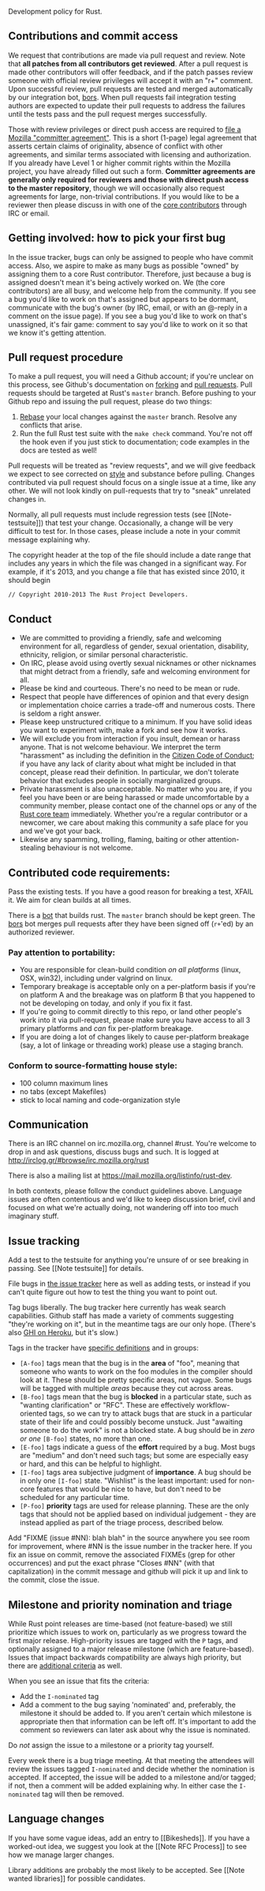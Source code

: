 Development policy for Rust.

## Contributions and commit access

We request that contributions are made via pull request and review. Note that **all patches from all contributors get reviewed**. After a pull request is made other contributors will offer feedback, and if the patch passes review someone with official review privileges will accept it with an "r+" comment. Upon successful review, pull requests are tested and merged automatically by our integration bot, [bors](http://buildbot.rust-lang.org/bors/bors.html). When pull requests fail integration testing authors are expected to update their pull requests to address the failures until the tests pass and the pull request merges successfully.

Those with review privileges or direct push access are required to [file a Mozilla "committer agreement"](https://www.mozilla.org/hacking/notification/). This is a short (1-page) legal agreement that asserts certain claims of originality, absence of conflict with other agreements, and similar terms associated with licensing and authorization. If you already have Level 1 or higher commit rights within the Mozilla project, you have already filled out such a form. **Committer agreements are generally only required for reviewers and those with direct push access to the master repository**, though we will occasionally also request agreements for large, non-trivial contributions. If you would like to be a reviewer then please discuss in with one of the [core contributors](Note-core-team) through IRC or email.

## Getting involved: how to pick your first bug

In the issue tracker, bugs can only be assigned to people who have commit access. Also, we aspire to make as many bugs as possible "owned" by assigning them to a core Rust contributor. Therefore, just because a bug is assigned doesn't mean it's being actively worked on. We (the core contributors) are all busy, and welcome help from the community. If you see a bug you'd like to work on that's assigned but appears to be dormant, communicate with the bug's owner (by IRC, email, or with an @-reply in a comment on the issue page). If you see a bug you'd like to work on that's unassigned, it's fair game: comment to say you'd like to work on it so that we know it's getting attention.

## Pull request procedure

To make a pull request, you will need a Github account; if you're unclear on this process, see Github's documentation on [forking](https://help.github.com/articles/fork-a-repo) and [pull requests](https://help.github.com/articles/using-pull-requests). Pull requests should be targeted at Rust's `master` branch. Before pushing to your Github repo and issuing the pull request, please do two things:

1. [Rebase](http://git-scm.com/book/en/Git-Branching-Rebasing) your local changes against the `master` branch. Resolve any conflicts that arise.
2. Run the full Rust test suite with the `make check` command. You're not off the hook even if you just stick to documentation; code examples in the docs are tested as well!

Pull requests will be treated as "review requests", and we will give feedback we expect to see corrected on [style](https://github.com/mozilla/rust/wiki/Note-style-guide) and substance before pulling. Changes contributed via pull request should focus on a single issue at a time, like any other. We will not look kindly on pull-requests that try to "sneak" unrelated changes in.

Normally, all pull requests must include regression tests (see [[Note-testsuite]]) that test your change. Occasionally, a change will be very difficult to test for. In those cases, please include a note in your commit message explaining why.

The copyright header at the top of the file should include a date range that includes any years in which the file was changed in a significant way. For example, if it's 2013, and you change a file that has existed since 2010, it should begin

```
// Copyright 2010-2013 The Rust Project Developers.
```

## Conduct
* We are committed to providing a friendly, safe and welcoming environment for all, regardless of gender, sexual orientation, disability, ethnicity, religion, or similar personal characteristic.
* On IRC, please avoid using overtly sexual nicknames or other nicknames that might detract from a friendly, safe and welcoming environment for all.
* Please be kind and courteous. There's no need to be mean or rude.
* Respect that people have differences of opinion and that every design or implementation choice carries a trade-off and numerous costs. There is seldom a right answer.
* Please keep unstructured critique to a minimum. If you have solid ideas you want to experiment with, make a fork and see how it works.
* We will exclude you from interaction if you insult, demean or harass anyone. That is not welcome behaviour. We interpret the term "harassment" as including the definition in the <a href="http://citizencodeofconduct.org/">Citizen Code of Conduct</a>; if you have any lack of clarity about what might be included in that concept, please read their definition. In particular, we don't tolerate behavior that excludes people in socially marginalized groups.
* Private harassment is also unacceptable. No matter who you are, if you feel you have been or are being harassed or made uncomfortable by a community member, please contact one of the channel ops or any of the [Rust core team](Note-core-team) immediately. Whether you're a regular  contributor or a newcomer, we care about making this community a safe place for you and we've got your back.
* Likewise any spamming, trolling, flaming, baiting or other attention-stealing behaviour is not welcome. 

## Contributed code requirements:

Pass the existing tests. If you have a good reason for breaking a test, XFAIL it. We aim for clean builds at all times.

There is a [bot](http://buildbot.rust-lang.org/) that builds rust. The `master` branch should be kept green. The [bors](http://buildbot.rust-lang.org/bors/bors.html) bot merges pull requests after they have been signed off (`r+`'ed) by an authorized reviewer.

### Pay attention to portability:
* You are responsible for clean-build condition _on all platforms_ (linux, OSX, win32), including under valgrind on linux. 
* Temporary breakage is acceptable only on a per-platform basis if you're on platform A and the breakage was on platform B that you happened to not be developing on today, and only if you fix it fast.
* If you're going to commit directly to this repo, or land other people's work into it via pull-request, please make sure you have access to all 3 primary platforms and _can_ fix per-platform breakage.
* If you are doing a lot of changes likely to cause per-platform breakage (say, a lot of linkage or threading work) please use a staging branch.

### Conform to source-formatting house style:
* 100 column maximum lines
* no tabs (except Makefiles)
* stick to local naming and code-organization style

## Communication

There is an IRC channel on irc.mozilla.org, channel #rust. You're welcome to drop in and ask questions, discuss bugs and such. It is logged at <a href="http://irclog.gr/#browse/irc.mozilla.org/rust">http://irclog.gr/#browse/irc.mozilla.org/rust</a>

There is also a mailing list at <a href="https://mail.mozilla.org/listinfo/rust-dev">https://mail.mozilla.org/listinfo/rust-dev</a>.

In both contexts, please follow the conduct guidelines above. Language issues are often contentious and we'd like to keep discussion brief, civil and focused on what we're actually doing, not wandering off into too much imaginary stuff.

## Issue tracking

Add a test to the testsuite for anything you're unsure of or see breaking in passing. See [[Note testsuite]] for details.

File bugs in <a href="https://github.com/mozilla/rust/issues">the issue tracker</a> here as well as adding tests, or instead if you can't quite figure out how to test the thing you want to point out.

Tag bugs liberally. The bug tracker here currently has weak search capabilities. Github staff has made a variety of comments suggesting "they're working on it", but in the meantime tags are our only hope. (There's also <a href="http://githubissues.heroku.com/#mozilla/rust">GHI on Heroku</a>, but it's slow.)

Tags in the tracker have [specific definitions](Note-tag-label-names-and-definitions) and in groups:

  - `[A-foo]` tags mean that the bug is in the **area** of "foo", meaning that someone who wants to work on the foo modules in the compiler should look at it. These should be pretty specific areas, not vague. Some bugs will be tagged with multiple _areas_ because they cut across areas.
  - `[B-foo]` tags mean that the bug is **blocked** in a particular state, such as "wanting clarification" or "RFC". These are effectively workflow-oriented tags, so we can try to attack bugs that are stuck in a particular state of their life and could possibly become unstuck. Just "awaiting someone to do the work" is not a blocked state. A bug should be in _zero or one_ `[B-foo]` states, no more than one.
  - `[E-foo]` tags indicate a guess of the **effort** required by a bug. Most bugs are "medium" and don't need such tags; but some are especially easy or hard, and this can be helpful to highlight.
  - `[I-foo]` tags area subjective judgment of **importance**. A bug should be in only one `[I-foo]` state. "Wishlist" is the least important: used for non-core features that would be nice to have, but don't need to be scheduled for any particular time.
  - `[P-foo]` **priority** tags are used for release planning. These are the only tags that should not be applied based on individual judgement - they are instead applied as part of the triage process, described below.

Add "FIXME (issue #NN): blah blah" in the source anywhere you see room for improvement, where #NN is the issue number in the tracker here. If you fix an issue on commit, remove the associated FIXMEs (grep for other occurrences) and put the exact phrase "Closes #NN" (with that capitalization) in the commit message and github will pick it up and link to the commit, close the issue.

## Milestone and priority nomination and triage

While Rust point releases are time-based (not feature-based) we still prioritize which issues to work on, particularly as we progress toward the first major release. High-priority issues are tagged with the `P` tags, and optionally assigned to a major release milestone (which are feature-based). Issues that impact backwards compatibility are always high priority, but there are [additional criteria](Note-priority-issue-criteria) as well.

When you see an issue that fits the criteria:

- Add the `I-nominated` tag
- Add a comment to the bug saying 'nominated' and, preferably, the milestone it should be added to. If you aren't certain which milestone is appropriate then that information can be left off. It's important to add the comment so reviewers can later ask about why the issue is nominated.

Do *not* assign the issue to a milestone or a priority tag yourself.

Every week there is a bug triage meeting. At that meeting the attendees will review the issues tagged `I-nominated` and decide whether the nomination is accepted. If accepted, the issue will be added to a milestone and/or tagged; if not, then a comment will be added explaining why. In either case the `I-nominated` tag will then be removed.

## Language changes

If you have some vague ideas, add an entry to [[Bikesheds]]. If you have a worked-out idea, we suggest you look at the [[Note RFC Process]] to see how we manage larger changes.

Library additions are probably the most likely to be accepted. See [[Note wanted libraries]] for possible candidates.